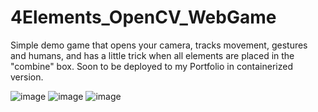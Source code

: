 # 4Elements_OpenCV_WebGame


Simple demo game that opens your camera, tracks movement, gestures and humans, and has a little trick when all elements are placed in the "combine" box. Soon to be deployed to my Portfolio in containerized version. 

![image](https://github.com/user-attachments/assets/c399e211-0d9c-45a5-9ee8-929d717bff2d)
![image](https://github.com/user-attachments/assets/1a731221-7b8e-4488-811e-9ccd8b0aad05)
![image](https://github.com/user-attachments/assets/5f8a77d0-ce1f-43b9-93a8-357e871640bd)






